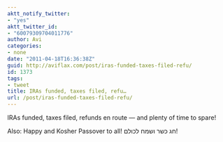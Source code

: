 ```yaml
---
aktt_notify_twitter:
- "yes"
aktt_twitter_id:
- "60079309704011776"
author: Avi
categories:
- none
date: "2011-04-18T16:36:38Z"
guid: http://aviflax.com/post/iras-funded-taxes-filed-refu/
id: 1373
tags:
- tweet
title: IRAs funded, taxes filed, refu…
url: /post/iras-funded-taxes-filed-refu/
---
```

IRAs funded, taxes filed, refunds en route — and plenty of time to spare!

Also: Happy and Kosher Passover to all! חג כשר ושמח לכולם!